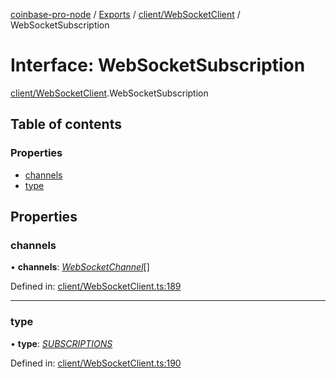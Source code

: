 [coinbase-pro-node](../README.md) / [Exports](../modules.md) / [client/WebSocketClient](../modules/client_websocketclient.md) / WebSocketSubscription

# Interface: WebSocketSubscription

[client/WebSocketClient](../modules/client_websocketclient.md).WebSocketSubscription

## Table of contents

### Properties

- [channels](client_websocketclient.websocketsubscription.md#channels)
- [type](client_websocketclient.websocketsubscription.md#type)

## Properties

### channels

• **channels**: [_WebSocketChannel_](client_websocketclient.websocketchannel.md)[]

Defined in: [client/WebSocketClient.ts:189](https://github.com/bennycode/coinbase-pro-node/blob/3a89239/src/client/WebSocketClient.ts#L189)

---

### type

• **type**: [_SUBSCRIPTIONS_](../enums/client_websocketclient.websocketresponsetype.md#subscriptions)

Defined in: [client/WebSocketClient.ts:190](https://github.com/bennycode/coinbase-pro-node/blob/3a89239/src/client/WebSocketClient.ts#L190)
